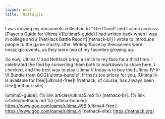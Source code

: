 ```yaml
---
layout: post
title:  Nostalgia
---
```


I was moving my documents collection to "The Cloud" and I came across a [Player's Guide for Ultima V][ultima5-guide] I had written back when I was in college and a [NetHack Battle Report][nethack-br] I wrote to introduce people to the game shortly after. Writing those by themselves were nostaligic events, as they were two of my favorites growing up.
<!--break-->

So now, Ultima V and NetHack bring a smile to my face for a third time. I celebrated the find by converting them both to markdown to share here. I checked, and the best way to play Ultima V today is to buy the [Ultima IV-V-VI Bundle from GOG][ultima-bundle]. If that's too pricey for you, [Ultima IV is available for free][ultima4-free]! [Nethack, of course, has always been free][nethack-site].

[ultima5-guide]: {% link articles/ultima5.md %}
[nethack-br]: {% link articles/nethack.md %}
[ultima-bundle]: https://www.gog.com/game/ultima_456
[ultima4-free]: https://www.gog.com/game/ultima_4
[nethack-site]: https://nethack.org/